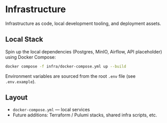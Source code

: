 # Infrastructure

Infrastructure as code, local development tooling, and deployment assets.

## Local Stack

Spin up the local dependencies (Postgres, MinIO, Airflow, API placeholder) using Docker Compose:

```bash
docker compose -f infra/docker-compose.yml up --build
```

Environment variables are sourced from the root `.env` file (see `.env.example`).

## Layout

- `docker-compose.yml` — local services
- Future additions: Terraform / Pulumi stacks, shared infra scripts, etc.
